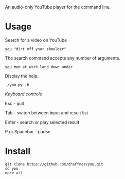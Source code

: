 An audio-only YouTube player for the command line.

Usage
=====

Search for a video on YouTube

    you "dirt off your shoulder"

The search command accepts any number of arguments.

    you men at work land down under


Display the help.

    ./you.py -h

*Keyboard controls*

Esc - quit

Tab - switch between input and result list

Enter - search or play selected result

P or Spacebar - pause


Install
=======

    git clone https://github.com/dhaffner/you.git
    cd you
    make all

